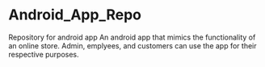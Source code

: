 # Android_App_Repo
Repository for android app
An android app that mimics the functionality of an online store. Admin, emplyees, and customers can use the app for their respective purposes.
